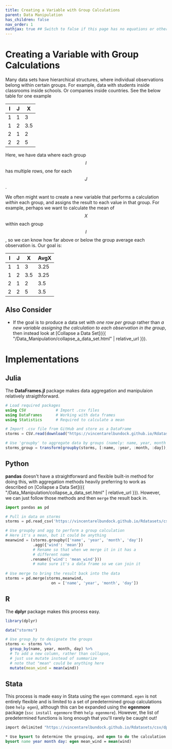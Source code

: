 ```yaml
---
title: Creating a Variable with Group Calculations
parent: Data Manipulation
has_children: false
nav_order: 1
mathjax: true ## Switch to false if this page has no equations or other math rendering.
---
```


# Creating a Variable with Group Calculations

Many data sets have hierarchical structures, where individual observations belong within certain groups. For example, data with students inside classrooms inside schools. Or companies inside countries. See the below table for one example

| I | J | X |
| - | - | - |
| 1 | 1 | 3 |
| 1 | 2 | 3.5 |
| 2 | 1 | 2 |
| 2 | 2 | 5 |

Here, we have data where each group $$I$$ has multiple rows, one for each $$J$$. 

We often might want to create a new variable that performs a calculation *within* each group, and assigns the result to each value in that group. For example, perhaps we want to calculate the mean of $$X$$ within each group $$I$$, so we can know how far above or below the group average each observation is. Our goal is:


| I | J | X | AvgX |
| - | - | - | -    |
| 1 | 1 | 3 | 3.25 |
| 1 | 2 | 3.5 | 3.25 |
| 2 | 1 | 2 | 3.5 | 
| 2 | 2 | 5 | 3.5 |


## Also Consider

- If the goal is to produce a data set with *one row per group* rather than *a new variable assigning the calculation to each observation in the group*, then instead look at [Collapse a Data Set]({{ "/Data_Manipulation/collapse_a_data_set.html" | relative_url }}).

# Implementations

## Julia 

The **DataFrames.jl** package makes data aggregation and manipulaion relatively straigthforward. 

```julia
# Load required packages
using CSV             # Import .csv files 
using DataFrames      # Working with data frames 
using Statistics      # Required to calculate a mean 

# Import .csv file from GitHub and store as a DataFrame 
storms = CSV.read(download("https://vincentarelbundock.github.io/Rdatasets/csv/dplyr/storms.csv"), DataFrame)

# Use 'groupby' to aggregate data by groups (namely: name, year, month and day columns) and use 'transform' to add a new column called 'mean_wind' containing the mean of the existing 'wind' column
storms_group = transform(groupby(storms, [:name, :year, :month, :day]), :wind=> mean => :mean_wind)
```

## Python

**pandas** doesn't have a straightforward and flexible built-in method for doing this, with aggregation methods heavily preferring to work as described on [Collapse a Data Set]({{ "/Data_Manipulation/collapse_a_data_set.html" | relative_url }}). However, we can just follow those methods and then `merge` the result back in.

```python
import pandas as pd

# Pull in data on storms
storms = pd.read_csv('https://vincentarelbundock.github.io/Rdatasets/csv/dplyr/storms.csv')

# Use groupby and agg to perform a group calculation
# Here it's a mean, but it could be anything
meanwind = (storms.groupby(['name', 'year', 'month', 'day'])
            .agg({'wind': 'mean'})
            # Rename so that when we merge it in it has a 
            # different name
           .rename({'wind': 'mean_wind'}))
            # make sure it's a data frame so we can join it  
    
# Use merge to bring the result back into the data
storms = pd.merge(storms,meanwind,
                    on = ['name', 'year', 'month', 'day'])
```

## R

The **dplyr** package makes this process easy.

```r
library(dplyr)

data("storms")

# Use group_by to designate the groups
storms <- storms %>%
  group_by(name, year, month, day) %>%
  # To add a new column, rather than collapse,
  # just use mutate instead of summarize
  # note that "mean" could be anything here
  mutate(mean_wind = mean(wind))
```

## Stata

This process is made easy in Stata using the `egen` command. `egen` is not entirely flexible and is limited to a set of predetermined group calculations (see `help egen`), although this can be expanded using the **egenmore** package (`ssc install egenmore` then `help egenmore`). However, the list of predetermined functions is long enough that you'll rarely be caught out!

```stata
import delimited "https://vincentarelbundock.github.io/Rdatasets/csv/dplyr/storms.csv", clear

* Use bysort to determine the grouping, and egen to do the calculation
bysort name year month day: egen mean_wind = mean(wind)
```
